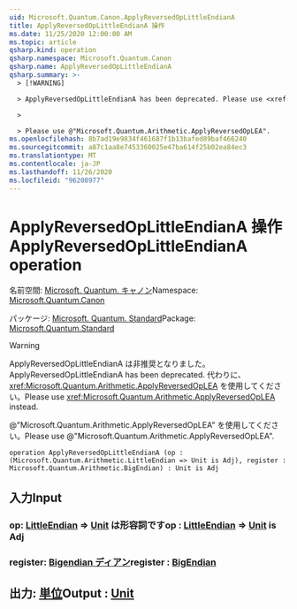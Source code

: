 ```yaml
---
uid: Microsoft.Quantum.Canon.ApplyReversedOpLittleEndianA
title: ApplyReversedOpLittleEndianA 操作
ms.date: 11/25/2020 12:00:00 AM
ms.topic: article
qsharp.kind: operation
qsharp.namespace: Microsoft.Quantum.Canon
qsharp.name: ApplyReversedOpLittleEndianA
qsharp.summary: >-
  > [!WARNING]

  > ApplyReversedOpLittleEndianA has been deprecated. Please use <xref:Microsoft.Quantum.Arithmetic.ApplyReversedOpLEA> instead.

  >

  > Please use @"Microsoft.Quantum.Arithmetic.ApplyReversedOpLEA".
ms.openlocfilehash: 8b7ad19e9834f461687f1b13bafed89baf466240
ms.sourcegitcommit: a87c1aa8e7453360025e47ba614f25b02ea84ec3
ms.translationtype: MT
ms.contentlocale: ja-JP
ms.lasthandoff: 11/26/2020
ms.locfileid: "96208977"
---
```

# <a name="applyreversedoplittleendiana-operation"></a><span data-ttu-id="0beed-102">ApplyReversedOpLittleEndianA 操作</span><span class="sxs-lookup"><span data-stu-id="0beed-102">ApplyReversedOpLittleEndianA operation</span></span>

<span data-ttu-id="0beed-103">名前空間: [Microsoft. Quantum. キャノン](xref:Microsoft.Quantum.Canon)</span><span class="sxs-lookup"><span data-stu-id="0beed-103">Namespace: [Microsoft.Quantum.Canon](xref:Microsoft.Quantum.Canon)</span></span>

<span data-ttu-id="0beed-104">パッケージ: [Microsoft. Quantum. Standard](https://nuget.org/packages/Microsoft.Quantum.Standard)</span><span class="sxs-lookup"><span data-stu-id="0beed-104">Package: [Microsoft.Quantum.Standard](https://nuget.org/packages/Microsoft.Quantum.Standard)</span></span>


> [!WARNING]
> <span data-ttu-id="0beed-105">ApplyReversedOpLittleEndianA は非推奨となりました。</span><span class="sxs-lookup"><span data-stu-id="0beed-105">ApplyReversedOpLittleEndianA has been deprecated.</span></span> <span data-ttu-id="0beed-106">代わりに、<xref:Microsoft.Quantum.Arithmetic.ApplyReversedOpLEA> を使用してください。</span><span class="sxs-lookup"><span data-stu-id="0beed-106">Please use <xref:Microsoft.Quantum.Arithmetic.ApplyReversedOpLEA> instead.</span></span>
>
> <span data-ttu-id="0beed-107">@"Microsoft.Quantum.Arithmetic.ApplyReversedOpLEA" を使用してください。</span><span class="sxs-lookup"><span data-stu-id="0beed-107">Please use @"Microsoft.Quantum.Arithmetic.ApplyReversedOpLEA".</span></span>



```qsharp
operation ApplyReversedOpLittleEndianA (op : (Microsoft.Quantum.Arithmetic.LittleEndian => Unit is Adj), register : Microsoft.Quantum.Arithmetic.BigEndian) : Unit is Adj
```


## <a name="input"></a><span data-ttu-id="0beed-108">入力</span><span class="sxs-lookup"><span data-stu-id="0beed-108">Input</span></span>

### <a name="op--littleendian--unit--is-adj"></a><span data-ttu-id="0beed-109">op: [LittleEndian](xref:Microsoft.Quantum.Arithmetic.LittleEndian) => [Unit](xref:microsoft.quantum.lang-ref.unit)  は形容詞です</span><span class="sxs-lookup"><span data-stu-id="0beed-109">op : [LittleEndian](xref:Microsoft.Quantum.Arithmetic.LittleEndian) => [Unit](xref:microsoft.quantum.lang-ref.unit)  is Adj</span></span>




### <a name="register--bigendian"></a><span data-ttu-id="0beed-110">register: [Bigendian ディアン](xref:Microsoft.Quantum.Arithmetic.BigEndian)</span><span class="sxs-lookup"><span data-stu-id="0beed-110">register : [BigEndian](xref:Microsoft.Quantum.Arithmetic.BigEndian)</span></span>





## <a name="output--unit"></a><span data-ttu-id="0beed-111">出力: [単位](xref:microsoft.quantum.lang-ref.unit)</span><span class="sxs-lookup"><span data-stu-id="0beed-111">Output : [Unit](xref:microsoft.quantum.lang-ref.unit)</span></span>

